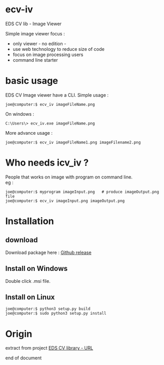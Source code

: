 # ecv-iv
EDS CV lib - Image Viewer

Simple image viewer focus :
  * only viewer - no edition -
  * use web technology to reduce size of code
  * focus on image processing users
  * command line starter

# basic usage
EDS CV Image viewer have a CLI.
Simple usage :
```
joe@computer:$ ecv_iv imageFileName.png
```

On windows :
```
C:\Users\> ecv_iv.exe imageFileName.png
```

More advance usage :  
```
joe@computer:$ ecv_iv imageFileName1.png imageFilename2.png
```

# Who needs icv_iv ?
People that works on image with program on command line.  
eg :
```
joe@computer:$ myprogram imageInput.png   # produce imageOutput.png file
joe@computer:$ ecv_iv imageInput.png imageOutput.png
```


# Installation

## download
Download package here : [Github release](https://github.com/EmmanuelDUMAS/ecv-iv/releases)

## Install on Windows
Double click .msi file.

## Install on Linux
```
joe@computer:$ python3 setup.py build
joe@computer:$ sudo python3 setup.py install
```

# Origin
extract from project [EDS CV library - URL](https://github.com/EmmanuelDUMAS/eds-cv-lib)

end of document
